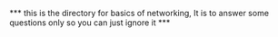 *** this is the directory for basics of networking, It is to answer some questions only so you can just ignore it ***
